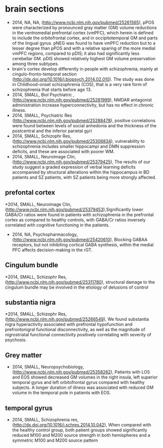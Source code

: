 # brain sections

* 2014, NA, NA, (http://www.ncbi.nlm.nih.gov/pubmed/25261565), pPOS were characterized by pronounced gray matter (GM) volume reductions in the ventromedial prefrontal cortex (vmPFC), which herein is defined to include the orbitofrontal cortex, and in occipitotemporal GM and parts of the lingual gyrus. pNEG was found to have vmPFC reduction but to a lesser degree than pPOS and with a relative sparing of the more medial vmPFC regions, compared to pDIS; it also had significantly less cerebellar GM. pDIS showed relatively highest GM volume preservation among three subtypes.
* brain's cortex develop differently in people with schizophrenia, mainly at cingulo-fronto-temporal section (http://dx.doi.org/10.1016/j.biopsych.2014.02.010). The study was done in Childhood-onset schizophrenia (COS), that is a very rare form of schizophrenia that starts before age 13.
* 2014, SMALL, Biol Psychiatric , (http://www.ncbi.nlm.nih.gov/pubmed/25281999), NMDAR antagonist administration increase hyperconnectivity, but has no effect in chronic illness. 
* 2014, SMALL, Psychiatric Res (http://www.ncbi.nlm.nih.gov/pubmed/25288478), positive correlations were found between levels of social anhedonia and the thickness of the postcentral and the inferior parietal gyri
* 2014, SMALL, Schizophr Res, (http://www.ncbi.nlm.nih.gov/pubmed/25308834), vulnerability to schizophrenia includes smaller hippocampi and DMN suppression deficits, and these are associated with poorer WM. 
* 2014, SMALL, Neuroimage Clin, (http://www.ncbi.nlm.nih.gov/pubmed/25379425), The results of our study suggest a graded expression of verbal learning deficits accompanied by structural alterations within the hippocampus in BD patients and SZ patients, with SZ patients being more strongly affected.

## prefontal cortex
*2014, SMALL, Neuroimage Clin, (http://www.ncbi.nlm.nih.gov/pubmed/25379453),Significantly lower GABA/Cr ratios were found in patients with schizophrenia in the prefrontal cortex as compared to healthy controls, with GABA/Cr ratios inversely correlated with cognitive functioning in the patients.
* 2014, NA, Psychopharmacology,(http://www.ncbi.nlm.nih.gov/pubmed/25420610), Blocking GABAA receptors, but not inhibiting cortical GABA synthesis, within the medial PFC affects decision-making in the rGT. 

## Cingulum bundle
*2014, SMALL, Schizophr Res, (http://www.ncbi.nlm.nih.gov/pubmed/25311780), structural damage to the cingulum bundle may be involved in the etiology of delusions of control

## substantia nigra
*2014, SMALL, Schizophr Res, (http://www.ncbi.nlm.nih.gov/pubmed/25266549), We found substantia nigra hyperactivity associated with prefrontal hypofunction and prefrontonigral functional disconnectivity, as well as the magnitude of nigrostriatal functional connectivity positively correlating with severity of psychosis. 

## Grey matter
* 2014, SMALL, Neuropsychobiology, (http://www.ncbi.nlm.nih.gov/pubmed/25358262), Patients with LOS and EOS showed decreased GM volumes in the right insula, left superior temporal gyrus and left orbitofrontal gyrus compared with healthy subjects. A longer duration of illness was associated with reduced GM volume in the temporal pole in patients with EOS.

## temporal gyrus
* 2014, SMALL, Schizophrenia res, (http://dx.doi.org/10.1016/j.schres.2014.10.042), When compared with the healthy control group, both patient groups showed significantly reduced M100 and M200 source strength in both hemispheres and a symmetric M100 and M200 source pattern
